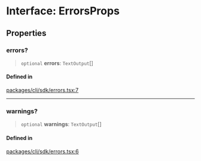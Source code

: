 # Interface: ErrorsProps

## Properties

### errors?

> `optional` **errors**: `TextOutput`[]

#### Defined in

[packages/cli/sdk/errors.tsx:7](https://github.com/andreisergiu98/baeta/blob/e352a1ec749c5b23df693f5f8373ac0b75347349/packages/cli/sdk/errors.tsx#L7)

***

### warnings?

> `optional` **warnings**: `TextOutput`[]

#### Defined in

[packages/cli/sdk/errors.tsx:6](https://github.com/andreisergiu98/baeta/blob/e352a1ec749c5b23df693f5f8373ac0b75347349/packages/cli/sdk/errors.tsx#L6)
